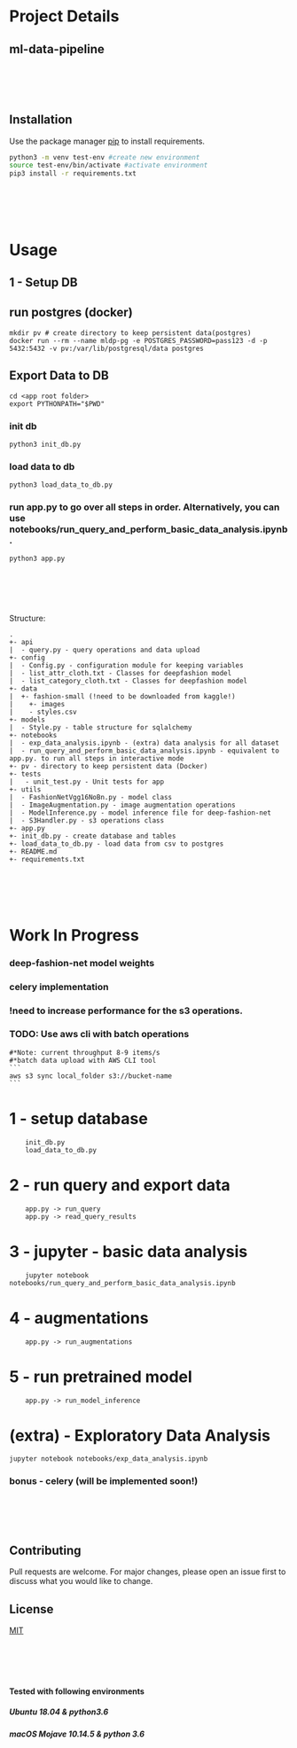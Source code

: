 # Project Details
## ml-data-pipeline


# &nbsp;

## Installation

Use the package manager [pip](https://pip.pypa.io/en/stable/) to install requirements.

```bash
python3 -m venv test-env #create new environment
source test-env/bin/activate #activate environment
pip3 install -r requirements.txt
```

# &nbsp;

# Usage

## 1 - Setup DB

## run postgres (docker)
```
mkdir pv # create directory to keep persistent data(postgres)
docker run --rm --name mldp-pg -e POSTGRES_PASSWORD=pass123 -d -p 5432:5432 -v pv:/var/lib/postgresql/data postgres
```

## Export Data to DB
```
cd <app root folder>
export PYTHONPATH="$PWD"
```

### init db
```
python3 init_db.py
```

### load data to db
```
python3 load_data_to_db.py
```

### run app.py to go over all steps in order. Alternatively, you can use notebooks/run_query_and_perform_basic_data_analysis.ipynb.
```
python3 app.py
```

# &nbsp;



Structure:
```
.
+- api
|  - query.py - query operations and data upload
+- config
|  - Config.py - configuration module for keeping variables
|  - list_attr_cloth.txt - Classes for deepfashion model
|  - list_category_cloth.txt - Classes for deepfashion model
+- data
|  +- fashion-small (!need to be downloaded from kaggle!)
|    +- images
|    - styles.csv
+- models
|  - Style.py - table structure for sqlalchemy
+- notebooks
|  - exp_data_analysis.ipynb - (extra) data analysis for all dataset
|  - run_query_and_perform_basic_data_analysis.ipynb - equivalent to app.py. to run all steps in interactive mode
+- pv - directory to keep persistent data (Docker)
+- tests
|   - unit_test.py - Unit tests for app
+- utils
|  - FashionNetVgg16NoBn.py - model class 
|  - ImageAugmentation.py - image augmentation operations
|  - ModelInference.py - model inference file for deep-fashion-net
|  - S3Handler.py - s3 operations class
+- app.py 
+- init_db.py - create database and tables
+- load_data_to_db.py - load data from csv to postgres
+- README.md 
+- requirements.txt
```


# &nbsp;

# Work In Progress

### deep-fashion-net model weights
### celery implementation
### !need to increase performance for the s3 operations. 
### TODO: Use aws cli with batch operations
    
    #*Note: current throughput 8-9 items/s 
    #*batch data upload with AWS CLI tool
    ```
    aws s3 sync local_folder s3://bucket-name
    ```

# 1 - setup database
```
    init_db.py
    load_data_to_db.py
```

# 2 - run query and export data
```
    app.py -> run_query
    app.py -> read_query_results
```

# 3 - jupyter - basic data analysis
```
    jupyter notebook notebooks/run_query_and_perform_basic_data_analysis.ipynb
```

# 4 - augmentations
```
    app.py -> run_augmentations
```
# 5 - run pretrained model
```
    app.py -> run_model_inference
```


# (extra) - Exploratory Data Analysis
```
jupyter notebook notebooks/exp_data_analysis.ipynb
```


### bonus - celery (will be implemented soon!)

# &nbsp;

## Contributing
Pull requests are welcome. For major changes, please open an issue first to discuss what you would like to change.

## License
[MIT](https://choosealicense.com/licenses/mit/)

# &nbsp;

#### Tested with following environments

##### Ubuntu 18.04 & python3.6

##### macOS Mojave 10.14.5 & python 3.6